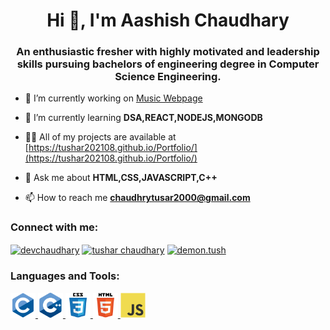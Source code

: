 <h1 align="center">Hi 👋, I'm Aashish Chaudhary</h1>
<h3 align="center">An enthusiastic fresher with highly motivated and leadership skills pursuing bachelors of engineering degree in Computer Science Engineering.</h3>

- 🔭 I’m currently working on [Music Webpage](https://tushar202108.github.io/Musicweb/)

- 🌱 I’m currently learning **DSA,REACT,NODEJS,MONGODB**

- 👨‍💻 All of my projects are available at [https://tushar202108.github.io/Portfolio/](https://tushar202108.github.io/Portfolio/)

- 💬 Ask me about **HTML,CSS,JAVASCRIPT,C++**

- 📫 How to reach me **chaudhrytusar2000@gmail.com**

<h3 align="left">Connect with me:</h3>
<p align="left">
<a href="https://linkedin.com/in/devchaudhary" target="blank"><img align="center" src="https://raw.githubusercontent.com/rahuldkjain/github-profile-readme-generator/master/src/images/icons/Social/linked-in-alt.svg" alt="devchaudhary" height="30" width="40" /></a>
<a href="https://fb.com/tushar chaudhary" target="blank"><img align="center" src="https://raw.githubusercontent.com/rahuldkjain/github-profile-readme-generator/master/src/images/icons/Social/facebook.svg" alt="tushar chaudhary" height="30" width="40" /></a>
<a href="https://instagram.com/demon.tush" target="blank"><img align="center" src="https://raw.githubusercontent.com/rahuldkjain/github-profile-readme-generator/master/src/images/icons/Social/instagram.svg" alt="demon.tush" height="30" width="40" /></a>
</p>

<h3 align="left">Languages and Tools:</h3>
<p align="left"> <a href="https://www.cprogramming.com/" target="_blank" rel="noreferrer"> <img src="https://raw.githubusercontent.com/devicons/devicon/master/icons/c/c-original.svg" alt="c" width="40" height="40"/> </a> <a href="https://www.w3schools.com/cpp/" target="_blank" rel="noreferrer"> <img src="https://raw.githubusercontent.com/devicons/devicon/master/icons/cplusplus/cplusplus-original.svg" alt="cplusplus" width="40" height="40"/> </a> <a href="https://www.w3schools.com/css/" target="_blank" rel="noreferrer"> <img src="https://raw.githubusercontent.com/devicons/devicon/master/icons/css3/css3-original-wordmark.svg" alt="css3" width="40" height="40"/> </a> <a href="https://www.w3.org/html/" target="_blank" rel="noreferrer"> <img src="https://raw.githubusercontent.com/devicons/devicon/master/icons/html5/html5-original-wordmark.svg" alt="html5" width="40" height="40"/> </a> <a href="https://developer.mozilla.org/en-US/docs/Web/JavaScript" target="_blank" rel="noreferrer"> <img src="https://raw.githubusercontent.com/devicons/devicon/master/icons/javascript/javascript-original.svg" alt="javascript" width="40" height="40"/> </a> </p>
